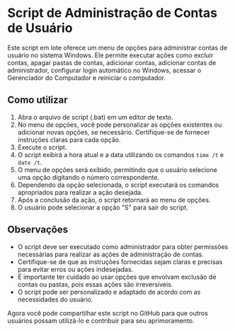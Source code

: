 # Script de Administração de Contas de Usuário

Este script em lote oferece um menu de opções para administrar contas de usuário no sistema Windows. Ele permite executar ações como excluir contas, apagar pastas de contas, adicionar contas, adicionar contas de administrador, configurar login automático no Windows, acessar o Gerenciador do Computador e reiniciar o computador.

## Como utilizar

1. Abra o arquivo de script (.bat) em um editor de texto.
2. No menu de opções, você pode personalizar as opções existentes ou adicionar novas opções, se necessário. Certifique-se de fornecer instruções claras para cada opção.
3. Execute o script.
4. O script exibirá a hora atual e a data utilizando os comandos `time /t` e `date /t`.
5. O menu de opções será exibido, permitindo que o usuário selecione uma opção digitando o número correspondente.
6. Dependendo da opção selecionada, o script executará os comandos apropriados para realizar a ação desejada.
7. Após a conclusão da ação, o script retornará ao menu de opções.
8. O usuário pode selecionar a opção "S" para sair do script.

## Observações

- O script deve ser executado como administrador para obter permissões necessárias para realizar as ações de administração de contas.
- Certifique-se de que as instruções fornecidas sejam claras e precisas para evitar erros ou ações indesejadas.
- É importante ter cuidado ao usar opções que envolvam exclusão de contas ou pastas, pois essas ações são irreversíveis.
- O script pode ser personalizado e adaptado de acordo com as necessidades do usuário.

Agora você pode compartilhar este script no GitHub para que outros usuários possam utilizá-lo e contribuir para seu aprimoramento.

